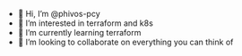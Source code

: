 - 👋 Hi, I’m @phivos-pcy
- 👀 I’m interested in terraform and k8s
- 🌱 I’m currently learning terraform
- 💞️ I’m looking to collaborate on everything you can think of
